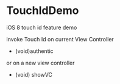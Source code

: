 # TouchIdDemo
iOS 8 touch id feature demo 

invoke Touch Id on current View Controller


- (void)authentic

or on a new view controller

- (void) showVC
